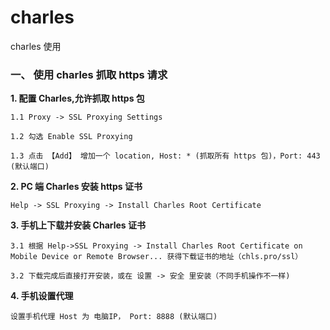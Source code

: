 # charles
charles 使用

### 一、 使用 charles 抓取 https 请求

**1. 配置 Charles,允许抓取 https 包**
```
1.1 Proxy -> SSL Proxying Settings 

1.2 勾选 Enable SSL Proxying 
   
1.3 点击 【Add】 增加一个 location, Host: * (抓取所有 https 包)，Port: 443 (默认端口)
```
**2. PC 端 Charles 安装 https 证书**
```
Help -> SSL Proxying -> Install Charles Root Certificate 
```
**3. 手机上下载并安装 Charles 证书**
```
3.1 根据 Help->SSL Proxying -> Install Charles Root Certificate on Mobile Device or Remote Browser... 获得下载证书的地址（chls.pro/ssl）

3.2 下载完成后直接打开安装，或在 设置 -> 安全 里安装（不同手机操作不一样)
```
**4. 手机设置代理**
```
设置手机代理 Host 为 电脑IP， Port: 8888 (默认端口)
```


 
